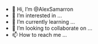 - 👋 Hi, I’m @AlexSamarron
- 👀 I’m interested in ...
- 🌱 I’m currently learning ...
- 💞️ I’m looking to collaborate on ...
- 📫 How to reach me ...

<!---
AlexSamarron/AlexSamarron is a ✨ special ✨ repository because its `README.md` (this file) appears on your GitHub profile.
You can click the Preview link to take a look at your changes.
--->
